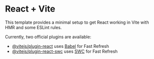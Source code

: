 # React + Vite



<!-- Redux toolkit data handling flow 
### Data storing to redux
    1. collect data of form
    2. send data to backend
    4. If success, store data to redux
    5. If fail, show error message
    6. User delete todo then delete from the server
    7. then delete from the store 
    8. then re-render todos list (will happen automatically)
    9. if user update todo then update in the server
    10. then replace that todo with store todo
    11. then re-render todos list (will happen automatically) 


-->

This template provides a minimal setup to get React working in Vite with HMR and some ESLint rules.

Currently, two official plugins are available:

- [@vitejs/plugin-react](https://github.com/vitejs/vite-plugin-react/blob/main/packages/plugin-react/README.md) uses [Babel](https://babeljs.io/) for Fast Refresh
- [@vitejs/plugin-react-swc](https://github.com/vitejs/vite-plugin-react-swc) uses [SWC](https://swc.rs/) for Fast Refresh
